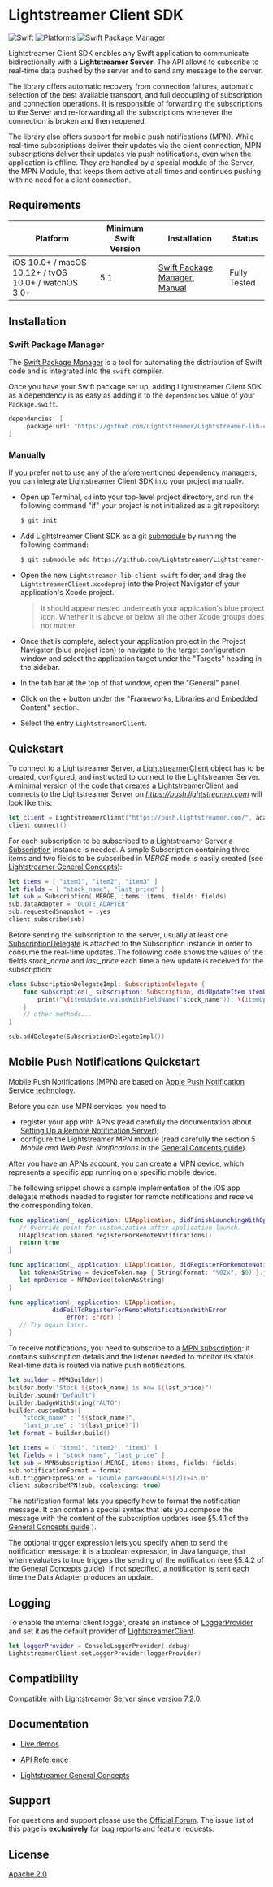 # Lightstreamer Client SDK

[![Swift](https://img.shields.io/badge/Swift-5.1_5.2_5.3_5.4-orange?style=flat-square)](https://img.shields.io/badge/Swift-5.1_5.2_5.3_5.4-Orange?style=flat-square)
[![Platforms](https://img.shields.io/badge/Platforms-macOS_iOS_tvOS_watchOS_Linux_Windows-yellowgreen?style=flat-square)](https://img.shields.io/badge/Platforms-macOS_iOS_tvOS_watchOS_Linux_Windows-Green?style=flat-square)
[![Swift Package Manager](https://img.shields.io/badge/Swift_Package_Manager-compatible-orange?style=flat-square)](https://img.shields.io/badge/Swift_Package_Manager-compatible-orange?style=flat-square)

Lightstreamer Client SDK enables any Swift application to communicate bidirectionally with a **Lightstreamer Server**. The API allows to subscribe to real-time data pushed by the server and to send any message to the server.

The library offers automatic recovery from connection failures, automatic selection of the best available transport, and full decoupling of subscription and connection operations. It is responsible of forwarding the subscriptions to the Server and re-forwarding all the subscriptions whenever the connection is broken and then reopened.

The library also offers support for mobile push notifications (MPN). While real-time subscriptions deliver their updates via the client connection, MPN subscriptions deliver their updates via push notifications, even when the application is offline. They are handled by a special module of the Server, the MPN Module, that keeps them active at all times and continues pushing with no need for a client connection.

## Requirements

| Platform | Minimum Swift Version | Installation | Status |
| --- | --- | --- | --- |
| iOS 10.0+ / macOS 10.12+ / tvOS 10.0+ / watchOS 3.0+ | 5.1 | [Swift Package Manager](#swift-package-manager), [Manual](#manually) | Fully Tested |

## Installation

### Swift Package Manager

The [Swift Package Manager](https://swift.org/package-manager/) is a tool for automating the distribution of Swift code and is integrated into the `swift` compiler.

Once you have your Swift package set up, adding Lightstreamer Client SDK as a dependency is as easy as adding it to the `dependencies` value of your `Package.swift`.

```swift
dependencies: [
    .package(url: "https://github.com/Lightstreamer/Lightstreamer-lib-client-swift.git", .upToNextMajor(from: "5.0.0"))
]
```

### Manually

If you prefer not to use any of the aforementioned dependency managers, you can integrate Lightstreamer Client SDK into your project manually.

- Open up Terminal, `cd` into your top-level project directory, and run the following command "if" your project is not initialized as a git repository:

  ```bash
  $ git init
  ```

- Add Lightstreamer Client SDK as a git [submodule](https://git-scm.com/docs/git-submodule) by running the following command:

  ```bash
  $ git submodule add https://github.com/Lightstreamer/Lightstreamer-lib-client-swift.git
  ```

- Open the new `Lightstreamer-lib-client-swift` folder, and drag the `LightstreamerClient.xcodeproj` into the Project Navigator of your application's Xcode project.

    > It should appear nested underneath your application's blue project icon. Whether it is above or below all the other Xcode groups does not matter.
    
- Once that is complete, select your application project in the Project Navigator (blue project icon) to navigate to the target configuration window and select the application target under the "Targets" heading in the sidebar.

- In the tab bar at the top of that window, open the "General" panel.

- Click on the + button under the "Frameworks, Libraries and Embedded Content" section.

- Select the entry `LightstreamerClient`.

## Quickstart

To connect to a Lightstreamer Server, a [LightstreamerClient](https://lightstreamer.com/api/ls-swift-client/latest/Classes/LightstreamerClient.html) object has to be created, configured, and instructed to connect to the Lightstreamer Server. 
A minimal version of the code that creates a LightstreamerClient and connects to the Lightstreamer Server on *https://push.lightstreamer.com* will look like this:

```swift
let client = LightstreamerClient("https://push.lightstreamer.com/", adapterSet: "DEMO")
client.connect()
```

For each subscription to be subscribed to a Lightstreamer Server a [Subscription](https://lightstreamer.com/api/ls-swift-client/latest/Classes/Subscription.html) instance is needed.
A simple Subscription containing three items and two fields to be subscribed in *MERGE* mode is easily created (see [Lightstreamer General Concepts](https://www.lightstreamer.com/docs/base/General%20Concepts.pdf)):

```swift
let items = [ "item1", "item2", "item3" ]
let fields = [ "stock_name", "last_price" ]
let sub = Subscription(.MERGE, items: items, fields: fields)
sub.dataAdapter = "QUOTE_ADAPTER"
sub.requestedSnapshot = .yes
client.subscribe(sub)
```

Before sending the subscription to the server, usually at least one [SubscriptionDelegate](https://lightstreamer.com/api/ls-swift-client/latest/Protocols/SubscriptionDelegate.html) is attached to the Subscription instance in order to consume the real-time updates. The following code shows the values of the fields *stock_name* and *last_price* each time a new update is received for the subscription:

```swift
class SubscriptionDelegateImpl: SubscriptionDelegate {
    func subscription(_ subscription: Subscription, didUpdateItem itemUpdate: ItemUpdate) {
        print("\(itemUpdate.valueWithFieldName("stock_name")): \(itemUpdate.valueWithFieldName("last_price"))")
    }
    // other methods...
}

sub.addDelegate(SubscriptionDelegateImpl())
```

## Mobile Push Notifications Quickstart

Mobile Push Notifications (MPN) are based on [Apple Push Notification Service technology](https://developer.apple.com/documentation/usernotifications).

Before you can use MPN services, you need to
- register your app with APNs (read carefully the documentation about [Setting Up a Remote Notification Server](https://developer.apple.com/documentation/usernotifications/setting_up_a_remote_notification_server));
- configure the Lightstreamer MPN module (read carefully the section *5 Mobile and Web Push Notifications* in the [General Concepts guide](https://lightstreamer.com/docs/ls-server/7.2.0/General%20Concepts.pdf)).

After you have an APNs account, you can create a [MPN device](https://lightstreamer.com/api/ls-swift-client/latest/Classes/MpnDevice.html), which represents a specific app running on a specific mobile device.

The following snippet shows a sample implementation of the iOS app delegate methods needed to register for remote notifications and receive the corresponding token.

```swift
func application(_ application: UIApplication, didFinishLaunchingWithOptions launchOptions: [UIApplicationLaunchOptionsKey: Any]?) -> Bool {
   // Override point for customization after application launch.       
   UIApplication.shared.registerForRemoteNotifications()
   return true
}

func application(_ application: UIApplication, didRegisterForRemoteNotificationsWithDeviceToken deviceToken: Data) {
   let tokenAsString = deviceToken.map { String(format: "%02x", $0) }.joined()
   let mpnDevice = MPNDevice(tokenAsString)
}

func application(_ application: UIApplication,
            didFailToRegisterForRemoteNotificationsWithError 
                error: Error) {
   // Try again later.
}
```

To receive notifications, you need to subscribe to a [MPN subscription](https://lightstreamer.com/api/ls-swift-client/latest/Classes/MpnSubscription.html): it contains subscription details and the listener needed to monitor its status. Real-time data is routed via native push notifications.

```swift
let builder = MPNBuilder()
builder.body("Stock ${stock_name} is now ${last_price}")
builder.sound("Default")
builder.badgeWithString("AUTO")
builder.customData([
    "stock_name" : "${stock_name}",
    "last_price" : "${last_price}"])
let format = builder.build()

let items = [ "item1", "item2", "item3" ]
let fields = [ "stock_name", "last_price" ]
let sub = MPNSubscription(.MERGE, items: items, fields: fields)
sub.notificationFormat = format
sub.triggerExpression = "Double.parseDouble($[2])>45.0"
client.subscribeMPN(sub, coalescing: true)
```

The notification format lets you specify how to format the notification message. It can contain a special syntax that lets you compose the message with the content of the subscription updates (see §5.4.1 of the [General Concepts guide](https://lightstreamer.com/docs/ls-server/7.2.0/General%20Concepts.pdf) ).

The optional  trigger expression  lets you specify  when to send  the notification message: it is a boolean expression, in Java language, that when evaluates to true triggers the sending of the notification (see §5.4.2 of the [General Concepts guide](https://lightstreamer.com/docs/ls-server/7.2.0/General%20Concepts.pdf)). If not specified, a notification is sent each time the Data Adapter produces an update.

## Logging

To enable the internal client logger, create an instance of [LoggerProvider](https://sdk.lightstreamer.com/ls-swift-client/latest/Protocols/LSLoggerProvider.html) and set it as the default provider of [LightstreamerClient](https://lightstreamer.com/api/ls-swift-client/latest/Classes/LightstreamerClient.html).

```swift
let loggerProvider = ConsoleLoggerProvider(.debug)
LightstreamerClient.setLoggerProvider(loggerProvider)
```
## Compatibility

Compatible with Lightstreamer Server since version 7.2.0.

## Documentation

- [Live demos](https://demos.lightstreamer.com/?p=lightstreamer&t=client&lclient=apple&sclientapple=ios&sclientapple=macos&sclientapple=tvos&sclientapple=watchos)

- [API Reference](https://lightstreamer.com/api/ls-swift-client/latest/)

- [Lightstreamer General Concepts](https://lightstreamer.com/docs/ls-server/7.2.0/General%20Concepts.pdf)

## Support

For questions and support please use the [Official Forum](https://forums.lightstreamer.com/). The issue list of this page is **exclusively** for bug reports and feature requests.

## License

[Apache 2.0](https://opensource.org/licenses/Apache-2.0)
